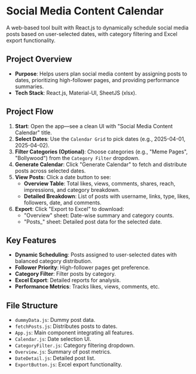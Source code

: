 # Social Media Content Calendar

A web-based tool built with React.js to dynamically schedule social media posts based on user-selected dates, with category filtering and Excel export functionality.

## Project Overview
- **Purpose**: Helps users plan social media content by assigning posts to dates, prioritizing high-follower pages, and providing performance summaries.
- **Tech Stack**: React.js, Material-UI, SheetJS (xlsx).

## Project Flow
1. **Start**: Open the app—see a clean UI with "Social Media Content Calendar" title.
2. **Select Dates**: Use the `Calendar Grid` to pick dates (e.g., 2025-04-01, 2025-04-02).
3. **Filter Categories (Optional)**: Choose categories (e.g., "Meme Pages", "Bollywood") from the `Category Filter` dropdown.
4. **Generate Calendar**: Click "Generate Calendar" to fetch and distribute posts across selected dates.
5. **View Posts**: Click a date button to see:
   - **Overview Table**: Total likes, views, comments, shares, reach, impressions, and category breakdown.
   - **Detailed Breakdown**: List of posts with username, links, type, likes, followers, date, and comments.
6. **Export**: Click "Export to Excel" to download:
   - "Overview" sheet: Date-wise summary and category counts.
   - "Posts_<date>" sheet: Detailed post data for the selected date.

## Key Features
- **Dynamic Scheduling**: Posts assigned to user-selected dates with balanced category distribution.
- **Follower Priority**: High-follower pages get preference.
- **Category Filter**: Filter posts by category.
- **Excel Export**: Detailed reports for analysis.
- **Performance Metrics**: Tracks likes, views, comments, etc.

## File Structure
- `dummyData.js`: Dummy post data.
- `fetchPosts.js`: Distributes posts to dates.
- `App.js`: Main component integrating all features.
- `Calendar.js`: Date selection UI.
- `CategoryFilter.js`: Category filtering dropdown.
- `Overview.js`: Summary of post metrics.
- `DateDetail.js`: Detailed post list.
- `ExportButton.js`: Excel export functionality.